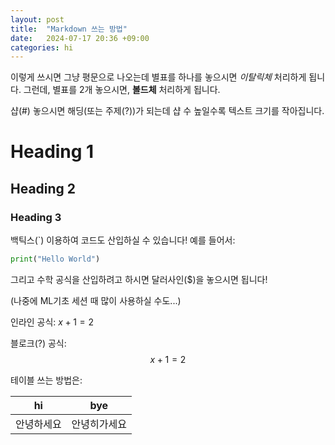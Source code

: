 ```yaml
---
layout: post
title:  "Markdown 쓰는 방법"
date:   2024-07-17 20:36 +09:00
categories: hi
---
```


이렇게 쓰시면 그냥 평문으로 나오는데 별표를 하나를 놓으시면 *이탈릭체* 처리하게 됩니다. 그런데, 별표를 2개 놓으시면, **볼드체** 처리하게 됩니다. 

샵(#) 놓으시면 해딩(또는 주제(?))가 되는데 샵 수 높일수록 텍스트 크기를 작아집니다.

# Heading 1
## Heading 2
### Heading 3

백틱스(`) 이용하여 코드도 산입하실 수 있습니다! 예를 들어서:

```python
print("Hello World")
```

그리고 수학 공식을 산입하려고 하시면 달러사인($)을 놓으시면 됩니다!

(나중에 ML기초 세션 때 많이 사용하실 수도...)

인라인 공식: $x + 1 = 2$

블로크(?) 공식: $$x + 1 = 2$$ 

테이블 쓰는 방법은:

| hi | bye |
| --- | --- |
| 안녕하세요 | 안녕히가세요 |
